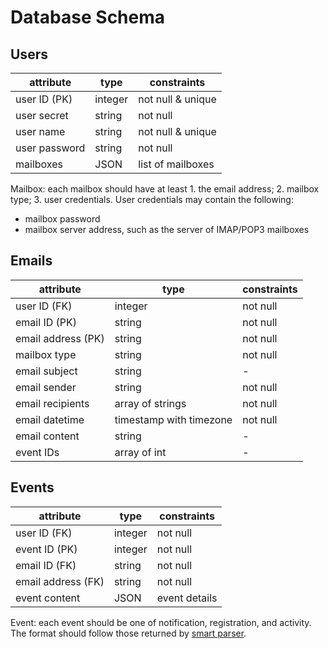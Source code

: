# Database Schema

## Users

| attribute     | type    | constraints       |
| ------------- | ------- | ----------------- |
| user ID (PK)  | integer | not null & unique |
| user secret   | string  | not null          |
| user name     | string  | not null & unique |
| user password | string  | not null          |
| mailboxes     | JSON    | list of mailboxes |

Mailbox: each mailbox should have at least 1. the email address; 2. mailbox type; 3. user credentials. User credentials may contain the following:

- mailbox password
- mailbox server address, such as the server of IMAP/POP3 mailboxes

## Emails

| attribute          | type                    | constraints |
| ------------------ | ----------------------- | ----------- |
| user ID (FK)       | integer                 | not null    |
| email ID (PK)      | string                  | not null    |
| email address (PK) | string                  | not null    |
| mailbox type       | string                  | not null    |
| email subject      | string                  | -           |
| email sender       | string                  | not null    |
| email recipients   | array of strings        | not null    |
| email datetime     | timestamp with timezone | not null    |
| email content      | string                  | -           |
| event IDs          | array of int            | -           |

## Events

| attribute          | type    | constraints   |
| ------------------ | ------- | ------------- |
| user ID (FK)       | integer | not null      |
| event ID (PK)      | integer | not null      |
| email ID (FK)      | string  | not null      |
| email address (FK) | string  | not null      |
| event content      | JSON    | event details |

Event: each event should be one of notification, registration, and activity. The format should follow those returned by [smart parser](../smart_parse/README.md).
